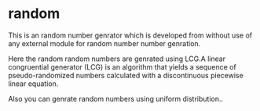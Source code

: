 # random

This is an random number genrator which is developed from without use of any external module for random number number genration.

Here the random random numbers are genrated using LCG.A linear congruential generator (LCG) is an algorithm that yields a sequence of pseudo-randomized numbers calculated with a discontinuous piecewise linear equation.

Also you can genrate random numbers using uniform distribution.. 
